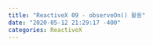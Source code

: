 ```yaml
---
title: "ReactiveX 09 - observeOn() 활용"
date: "2020-05-12 21:29:17 -400"
categories: ReactiveX
---
```

